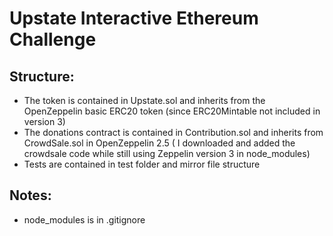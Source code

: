 # Upstate Interactive Ethereum Challenge

## Structure:

- The token is contained in Upstate.sol and inherits from the OpenZeppelin basic ERC20 token (since ERC20Mintable not included in version 3)
- The donations contract is contained in Contribution.sol and inherits from CrowdSale.sol in OpenZeppelin 2.5 ( I downloaded and added
the crowdsale code while still using Zeppelin version 3 in node_modules) 
- Tests are contained in test folder and mirror file structure

## Notes:
- node_modules is in .gitignore 


